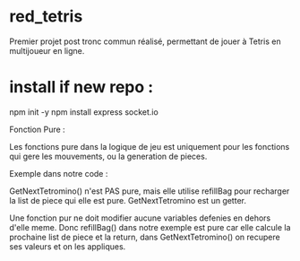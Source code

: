 # red_tetris

Premier projet post tronc commun réalisé, permettant de jouer à Tetris en multijoueur en ligne.

# install if new repo :
npm init -y
npm install express socket.io

Fonction Pure :

Les fonctions pure dans la logique de jeu est uniquement pour les fonctions qui gere les mouvements, ou la generation de pieces.

Exemple dans notre code :

GetNextTetromino() n'est PAS pure, mais elle utilise refillBag pour recharger la list de piece qui elle est pure. GetNextTetromino est un getter.

Une fonction pur ne doit modifier aucune variables defenies en dehors d'elle meme.
Donc refillBag() dans notre exemple est pure car elle calcule la prochaine list de piece et la return, dans GetNextTetromino() on recupere ses valeurs et on les appliques.
